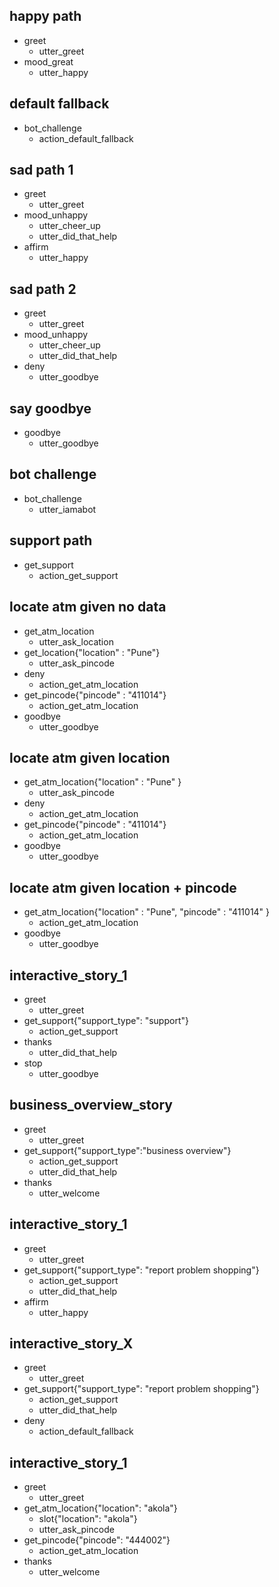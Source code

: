 ## happy path
* greet
  - utter_greet
* mood_great
  - utter_happy
  
## default fallback
* bot_challenge
  - action_default_fallback

## sad path 1
* greet
  - utter_greet
* mood_unhappy
  - utter_cheer_up
  - utter_did_that_help
* affirm
  - utter_happy

## sad path 2
* greet
  - utter_greet
* mood_unhappy
  - utter_cheer_up
  - utter_did_that_help
* deny
  - utter_goodbye

## say goodbye
* goodbye
  - utter_goodbye

## bot challenge
* bot_challenge
  - utter_iamabot

## support path
* get_support
  - action_get_support

## locate atm given no data
* get_atm_location
  - utter_ask_location
* get_location{"location" : "Pune"}
  - utter_ask_pincode
* deny
  - action_get_atm_location
* get_pincode{"pincode" : "411014"}
  - action_get_atm_location
* goodbye
  - utter_goodbye

## locate atm given location 
* get_atm_location{"location" : "Pune" }
  - utter_ask_pincode
* deny
  - action_get_atm_location
* get_pincode{"pincode" : "411014"}
  - action_get_atm_location
* goodbye
  - utter_goodbye

## locate atm given location + pincode
* get_atm_location{"location" : "Pune", "pincode" : "411014" }
  - action_get_atm_location
* goodbye
  - utter_goodbye
  
## interactive_story_1
* greet
    - utter_greet
* get_support{"support_type": "support"}
    - action_get_support
* thanks
    - utter_did_that_help
* stop
    - utter_goodbye

## business_overview_story
* greet
    - utter_greet
* get_support{"support_type":"business overview"}
    - action_get_support
    - utter_did_that_help
* thanks
    - utter_welcome
## interactive_story_1
* greet
    - utter_greet
* get_support{"support_type": "report problem shopping"}
    - action_get_support
    - utter_did_that_help
* affirm
    - utter_happy
    
## interactive_story_X
* greet
    - utter_greet
* get_support{"support_type": "report problem shopping"}
    - action_get_support
    - utter_did_that_help
* deny
    - action_default_fallback

## interactive_story_1
* greet
    - utter_greet
* get_atm_location{"location": "akola"}
    - slot{"location": "akola"}
    - utter_ask_pincode
* get_pincode{"pincode": "444002"}
    - action_get_atm_location
* thanks
    - utter_welcome
